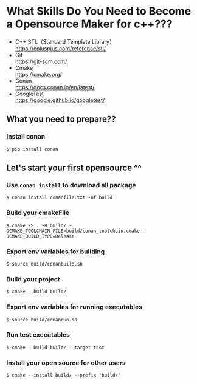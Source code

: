 
# What Skills Do You Need to Become a Opensource  Maker for c++???
* C++ STL（Standard Template Library）\
    https://cplusplus.com/reference/stl/
* Git \
    https://git-scm.com/
* Cmake \
    https://cmake.org/
* Conan \
    https://docs.conan.io/en/latest/
* GoogleTest \
    https://google.github.io/googletest/


## What you need to prepare??

### Install conan
```console
$ pip install conan
```


## Let's start your first opensource ^^

### Use `conan install` to download all package
```console
$ conan install conanfile.txt -of build
```

### Build your cmakeFile
```console
$ cmake -S . -B build/ -DCMAKE_TOOLCHAIN_FILE=build/conan_toolchain.cmake -DCMAKE_BUILD_TYPE=Release
```

### Export env variables for building
```console
$ source build/conanbuild.sh
```

### Build your project
```console
$ cmake --build build/
```

### Export env variables for running executables
```console
$ source build/conanrun.sh
```

### Run test executables
```console
$ cmake --build build/ --target test
```

### Install your open source for other users
```console
$ cmake --install build/ --prefix "build/"
```
